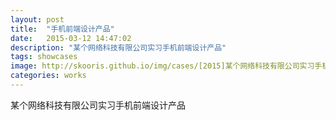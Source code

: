 ```yaml
---
layout: post
title:  "手机前端设计产品"
date:   2015-03-12 14:47:02
description: "某个网络科技有限公司实习手机前端设计产品"
tags: showcases
image: http://skooris.github.io/img/cases/[2015]某个网络科技有限公司实习手机前端设计产品2.jpg
categories: works
---
```

某个网络科技有限公司实习手机前端设计产品

